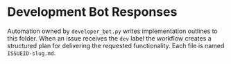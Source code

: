 # Development Bot Responses

Automation owned by `developer_bot.py` writes implementation outlines to this
folder. When an issue receives the `dev` label the workflow creates a structured
plan for delivering the requested functionality. Each file is named
`ISSUEID-slug.md`.
